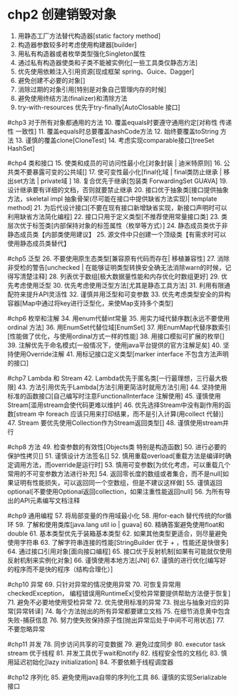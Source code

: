# chp2 创建销毁对象
1. 用静态工厂方法替代构造器[static factory method]
2. 构造器参数较多时考虑使用构建器[builder]
3. 用私有构造器或者枚举类型强化Singleton属性
4. 通过私有构造器使类和子类不能被实例化[一些工具类仅静态方法]
5. 优先使用依赖注入引用资源[现成框架 spring、Guice、Dagger]
6. 避免创建不必要的对象[]
7. 消除过期的对象引用[特别是对象自己管理内存的时候]
8. 避免使用终结方法(finalizer)和清除方法
9. try-with-resources 优先于try-finally[AutoClosable 接口]

#chp3 对于所有对象都通用的方法
10. 覆盖equals时要遵守通用约定[对称性 传递性 一致性]
11. 覆盖equals时总要覆盖hashCode方法
12. 始终要覆盖toString 方法
13. 谨慎的覆盖clone[CloneTest]
14. 考虑实现comparable接口[treeSet HashSet]

#chp4 类和接口
15. 使类和成员的可访问性最小化[对象封装 | 迪米特原则]
16. 公共类不要暴露可变的公共域[]
17. 使可变性最小化[final化域 | final类防止继承 | 移出set方法 | private域  ]
18. 复合优先于继承[包装类 ForwardingSet GUAVA]
19. 设计继承要有详细的文档，否则就要禁止继承
20. 接口优于抽象类[接口提供抽象方法，skeletal impl 抽象骨架(尽可能在接口中提供缺省方法实现)| template method]
21. 为后代设计接口[不要在现有接口新增缺省实现，新接口声明时可以利用缺省方法简化编程]
22. 接口只用于定义类型[不推荐使用常量接口类]
23. 类层次优于标签类[内部保持对象的标签属性（枚举等方式）]
24. 静态成员类优于非静态成员类【内部类使用建议】
25. 源文件中只创建一个顶级类【有需求时可以使用静态成员类替代】

#chp5 泛型
26. 不要使用原生态类型[兼容原有代码而存在| 移植兼容性]
27. 消除非受检的警告[unchecked | 在能够证明类型转换安全确无法消除warn的时候，记得写清楚注释]
28. 列表优于数组[极大数据量性能和内存优化时数组更好]
29. 优先考虑使用泛型
30. 优先考虑使用泛型方法[尤其是静态工具方法]
31. 利用有限通配符来提升API灵活性
32. 谨慎并用泛型和可变参数
33. 优先考虑类型安全的异构容器[Map中通过将key进行泛型化，来使Map支持多个类型]

#chp6 枚举和注解
34. 用enum代替int常量
35. 用实力域代替序数[永远不要使用ordinal 方法]
36. 用EnumSet代替位域[EnumSet]
37. 用EnumMap代替序数索引[性能做了优化，与使用ordinal方式一样的性能]
38. 用接口模拟可扩展的枚举[]
39. 注解优先于命名模式[一般情况下，使用java平台提供的官方注解足矣]
40. 坚持使用Override注解
41. 用标记接口定义类型[marker interface 不包含方法声明的接口]

#chp7 Lambda 和 Stream
42. Lambda优先于匿名类[一行最理想，三行最大极限]
43. 方法引用优先于Lambda[方法引用更简洁时就用方法引用]
44. 坚持使用标准的函数接口[自己编写时注意FunctionalInterface 注解使用]
45. 谨慎使用Stream[滥用stream会使代码更难以维护]
46. 优先选择Stream中没有副作用的函数[stream 中 foreach 应该只用来打印结果，而不是引入计算(用collect 代替)]
47. Stream 要优先使用Collection作为Stream返回类型[]
48. 谨慎使用stream并行

#chp8 方法
49. 检查参数的有效性[Objects类 特别是构造函数]
50. 进行必要的保护性拷贝[]
51. 谨慎设计方法签名[]
52. 慎用重载overload[重载方法是编译时确定调用方法，而override是运行时]
53. 慎用可变参数[为优化考虑，可以重载几个常用的不可变参数方法进行补充]
54. 返回零长度的数组或者集合，而不是null[如果证明有性能损失，可以返回同一个空数组，但是不建议这样做]
55. 谨慎返回optional[不要使用Optional返回collection，如果注重性能返回null]
56. 为所有导出的API元素编写文档注释

#chp9 通用编程
57. 将局部变量的作用域最小化
58. 用for-each 替代传统的for循环
59. 了解和使用类库[java.lang util io | guava]
60. 精确答案避免使用float和double
61. 基本类型优先于装箱基本类型
62. 如果其他类型更适合，则尽量避免使用字符串
63. 了解字符串连接的性能[StringBuilder 优于 + ，性能还是快很多]
64. 通过接口引用对象[面向接口编程]
65. 接口优于反射机制[如果有可能就仅使用反射机制来实例化对象]
66. 谨慎使用本地方法[JNI]
67. 谨慎的进行优化[编写好的程序而不是快的程序（结构合理化）]

#chp10 异常
69. 只针对异常的情况使用异常
70. 可恢复异常用checkedException， 编程错误用RuntimeEx[受检异常要提供帮助方法便于恢复]
71. 避免不必要地使用受检异常
72. 优先使用标准的异常
73. 抛出与抽象对应的异常[异常转译]
74. 每个方法抛出的所有异常都要建立文档
75. 在细节消息黄中包含失败-捕获信息
76. 努力使失败保持原子性[抛出异常后处于中间不可用状态]
77. 不要忽略异常

#chp11 并发
78. 同步访问共享的可变数据
79. 避免过度同步
80. executor task stream 优于线程
81. 并发工具优于wait和notify
82. 线程安全性的文档化
83. 慎用延迟初始化[lazy initialization]
84. 不要依赖于线程调度器

#chp12 序列化
85. 避免使用java自带的序列化工具
86. 谨慎的实现Serializable接口
